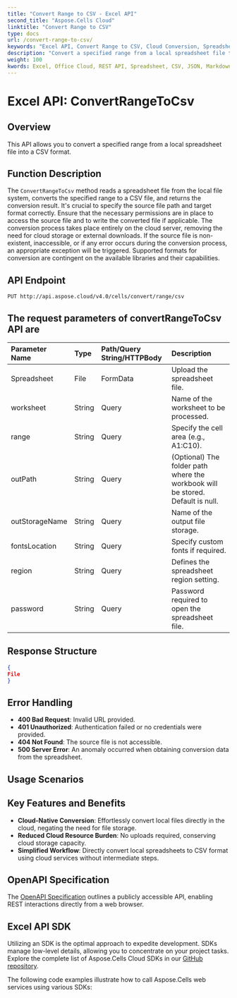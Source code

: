 ```yaml
---
title: "Convert Range to CSV - Excel API"
second_title: "Aspose.Cells Cloud"
linktitle: "Convert Range to CSV"
type: docs
url: /convert-range-to-csv/
keywords: "Excel API, Convert Range to CSV, Cloud Conversion, Spreadsheet API, CSV Export, RESTful API, Aspose.Cells"
description: "Convert a specified range from a local spreadsheet file to a CSV format using the Excel API, ensuring seamless cloud execution."
weight: 100
kwords: Excel, Office Cloud, REST API, Spreadsheet, CSV, JSON, Markdown, Cloud Conversion, File Management, Excel Range
---
```


# **Excel API: ConvertRangeToCsv**

## **Overview**

This API allows you to convert a specified range from a local spreadsheet file into a CSV format.

## **Function Description**

The `ConvertRangeToCsv` method reads a spreadsheet file from the local file system, converts the specified range to a CSV file, and returns the conversion result. It's crucial to specify the source file path and target format correctly. Ensure that the necessary permissions are in place to access the source file and to write the converted file if applicable. The conversion process takes place entirely on the cloud server, removing the need for cloud storage or external downloads. If the source file is non-existent, inaccessible, or if any error occurs during the conversion process, an appropriate exception will be triggered. Supported formats for conversion are contingent on the available libraries and their capabilities.

## **API Endpoint**

```http
PUT http://api.aspose.cloud/v4.0/cells/convert/range/csv
```

## The request parameters of **convertRangeToCsv** API are

| Parameter Name | Type | Path/Query String/HTTPBody | Description |
| :- | :- | :- |:- |
|Spreadsheet|File|FormData|Upload the spreadsheet file.|
|worksheet|String|Query|Name of the worksheet to be processed.|
|range|String|Query|Specify the cell area (e.g., A1:C10).|
|outPath|String|Query|(Optional) The folder path where the workbook will be stored. Default is null.|
|outStorageName|String|Query|Name of the output file storage.|
|fontsLocation|String|Query|Specify custom fonts if required.|
|region|String|Query|Defines the spreadsheet region setting.|
|password|String|Query|Password required to open the spreadsheet file.|

## **Response Structure**

```json
{
File
}
```

## Error Handling

- **400 Bad Request**: Invalid URL provided.
- **401 Unauthorized**: Authentication failed or no credentials were provided.
- **404 Not Found**: The source file is not accessible.
- **500 Server Error**: An anomaly occurred when obtaining conversion data from the spreadsheet.

## Usage Scenarios

## Key Features and Benefits

- **Cloud-Native Conversion**: Effortlessly convert local files directly in the cloud, negating the need for file storage.
- **Reduced Cloud Resource Burden**: No uploads required, conserving cloud storage capacity.
- **Simplified Workflow**: Directly convert local spreadsheets to CSV format using cloud services without intermediate steps.

## OpenAPI Specification

The [OpenAPI Specification](https://reference.aspose.cloud/cells/#/ConversionController/ConvertRangeToCsv) outlines a publicly accessible API, enabling REST interactions directly from a web browser.

## Excel API SDK

Utilizing an SDK is the optimal approach to expedite development. SDKs manage low-level details, allowing you to concentrate on your project tasks. Explore the complete list of Aspose.Cells Cloud SDKs in our [GitHub repository](https://github.com/aspose-cells-cloud).

The following code examples illustrate how to call Aspose.Cells web services using various SDKs:
